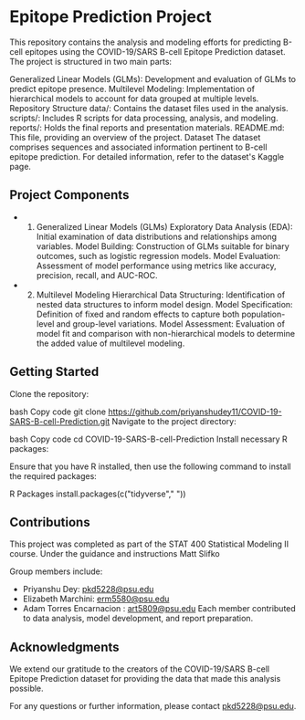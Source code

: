 # Epitope Prediction Project
This repository contains the analysis and modeling efforts for predicting B-cell epitopes using the COVID-19/SARS B-cell Epitope Prediction dataset. The project is structured in two main parts:

Generalized Linear Models (GLMs): Development and evaluation of GLMs to predict epitope presence.
Multilevel Modeling: Implementation of hierarchical models to account for data grouped at multiple levels.
Repository Structure
data/: Contains the dataset files used in the analysis.
scripts/: Includes R scripts for data processing, analysis, and modeling.
reports/: Holds the final reports and presentation materials.
README.md: This file, providing an overview of the project.
Dataset
The dataset comprises sequences and associated information pertinent to B-cell epitope prediction. For detailed information, refer to the dataset's Kaggle page.

## Project Components
- 1. Generalized Linear Models (GLMs)
Exploratory Data Analysis (EDA): Initial examination of data distributions and relationships among variables.
Model Building: Construction of GLMs suitable for binary outcomes, such as logistic regression models.
Model Evaluation: Assessment of model performance using metrics like accuracy, precision, recall, and AUC-ROC.
- 2. Multilevel Modeling
Hierarchical Data Structuring: Identification of nested data structures to inform model design.
Model Specification: Definition of fixed and random effects to capture both population-level and group-level variations.
Model Assessment: Evaluation of model fit and comparison with non-hierarchical models to determine the added value of multilevel modeling.

## Getting Started
Clone the repository:

bash
Copy code
git clone https://github.com/priyanshudey11/COVID-19-SARS-B-cell-Prediction.git
Navigate to the project directory:

bash
Copy code
cd COVID-19-SARS-B-cell-Prediction
Install necessary R packages:

Ensure that you have R installed, then use the following command to install the required packages:

R Packages
install.packages(c("tidyverse"," "))

## Contributions
This project was completed as part of the STAT 400 Statistical Modeling II course. Under the guidance and instructions Matt Slifko 

Group members include:

- Priyanshu Dey: pkd5228@psu.edu
- Elizabeth Marchini: erm5580@psu.edu
- Adam Torres Encarnacion : art5809@psu.edu
Each member contributed to data analysis, model development, and report preparation.

## Acknowledgments
We extend our gratitude to the creators of the COVID-19/SARS B-cell Epitope Prediction dataset for providing the data that made this analysis possible.

For any questions or further information, please contact pkd5228@psu.edu.
